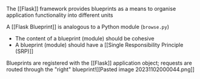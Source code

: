 The [[Flask]] framework provides blueprints as a means to organise application functionality into different units

A [[Flask Blueprint]] is analogous to a Python module (`browse.py`)
- The content of a blueprint (module) should be cohesive
- A blueprint (module) should have a [[Single Responsibility Principle (SRP)]]

Blueprints are registered with the [[Flask]] application object; requests are routed through the "right" blueprint![[Pasted image 20231102000044.png]]